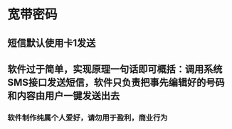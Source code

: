 # 宽带密码

## 短信默认使用卡1发送
## 软件过于简单，实现原理一句话即可概括：调用系统SMS接口发送短信，软件只负责把事先编辑好的号码和内容由用户一键发送出去

### 软件制作纯属个人爱好，请勿用于盈利，商业行为
